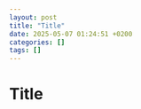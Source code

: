```yaml
---
layout: post
title: "Title"
date: 2025-05-07 01:24:51 +0200
categories: []
tags: []
---
```


# Title

